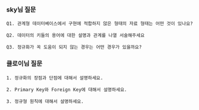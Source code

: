 ### sky님 질문  

```
Q1. 관계형 데이터베이스에서 구현에 적합하지 않은 형태의 자료 형태는 어떤 것이 있나요?

Q2. 데이터의 키들의 용어에 대한 설명과 관계를 나열 서술해주세요

Q3. 정규화가 꼭 도움이 되지 않는 경우는 어떤 경우가 있을까요?
```


### 클로이님 질문

```
1. 정규화의 장점과 단점에 대해서 설명하세요.

2. Primary Key와 Foreign Key에 대해서 설명하세요.

3. 정규형 원칙에 대해서 설명하세요.
```
